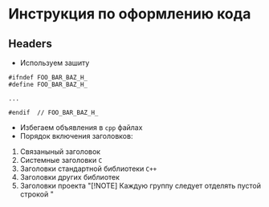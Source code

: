 # Инструкция по оформлению кода
## Headers
* Используем зашиту
```
#ifndef FOO_BAR_BAZ_H_
#define FOO_BAR_BAZ_H_

...

#endif  // FOO_BAR_BAZ_H_

```
* Избегаем объявления в `cpp` файлах
* Порядок включения заголовков:
1. Связаныный заголовок
2. Системные заголовки `C`
3. Заголовки стандартной библиотеки `C++`
4. Заголовки других библиотек
5. Заголовки проекта
"[!NOTE]
Каждую группу следует отделять пустой строкой
"
